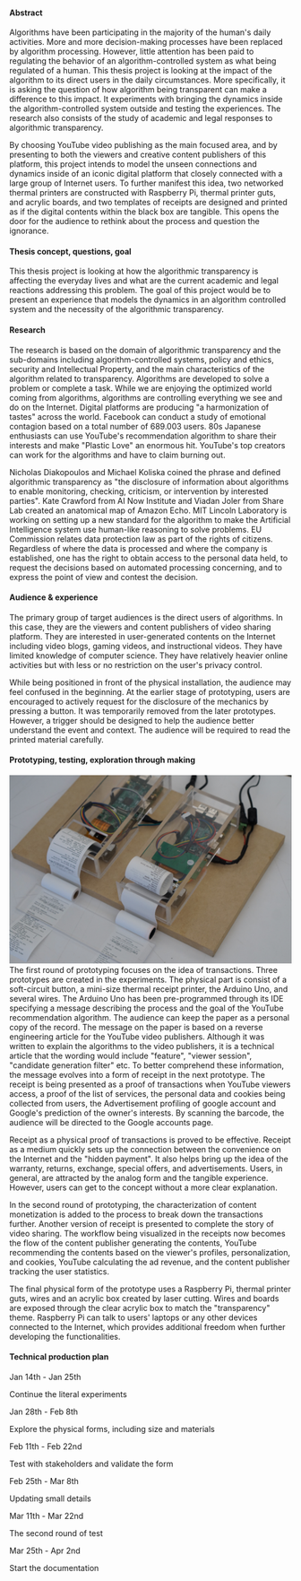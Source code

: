#### Abstract
Algorithms have been participating in the majority of the human's daily activities. More and more decision-making processes have been replaced by algorithm processing. However, little attention has been paid to regulating the behavior of an algorithm-controlled system as what being regulated of a human. This thesis project is looking at the impact of the algorithm to its direct users in the daily circumstances. More specifically, it is asking the question of how algorithm being transparent can make a difference to this impact. It experiments with bringing the dynamics inside the algorithm-controlled system outside and testing the experiences. The research also consists of the study of academic and legal responses to algorithmic transparency.

By choosing YouTube video publishing as the main focused area, and by presenting to both the viewers and creative content publishers of this platform, this project intends to model the unseen connections and dynamics inside of an iconic digital platform that closely connected with a large group of Internet users. To further manifest this idea, two networked thermal printers are constructed with Raspberry Pi, thermal printer guts, and acrylic boards, and two templates of receipts are designed and printed as if the digital contents within the black box are tangible. This opens the door for the audience to rethink about the process and question the ignorance. 

#### Thesis concept, questions, goal
This thesis project is looking at how the algorithmic transparency is affecting the everyday lives and what are the current academic and legal reactions addressing this problem. The goal of this project would be to present an experience that models the dynamics in an algorithm controlled system and the necessity of the algorithmic transparency.

#### Research
The research is based on the domain of algorithmic transparency and the sub-domains including algorithm-controlled systems, policy and ethics, security and Intellectual Property, and the main characteristics of the algorithm related to transparency. Algorithms are developed to solve a problem or complete a task. While we are enjoying the optimized world coming from algorithms, algorithms are controlling everything we see and do on the Internet. Digital platforms are producing "a harmonization of tastes" across the world. Facebook can conduct a study of emotional contagion based on a total number of 689.003 users. 80s Japanese enthusiasts can use YouTube's recommendation algorithm to share their interests and make "Plastic Love" an enormous hit. YouTube's top creators can work for the algorithms and have to claim burning out. 

Nicholas Diakopoulos and Michael Koliska coined the phrase and defined algorithmic transparency as "the disclosure of information about algorithms to enable monitoring, checking, criticism, or intervention by interested parties". Kate Crawford from AI Now Institute and Viadan Joler from Share Lab created an anatomical map of Amazon Echo. MIT Lincoln Laboratory is working on setting up a new standard for the algorithm to make the Artificial Intelligence system use human-like reasoning to solve problems. EU Commission relates data protection law as part of the rights of citizens. Regardless of where the data is processed and where the company is established, one has the right to obtain access to the personal data held, to request the decisions based on automated processing concerning, and to express the point of view and contest the decision. 

#### Audience & experience
The primary group of target audiences is the direct users of algorithms. In this case, they are the viewers and content publishers of video sharing platform. They are interested in user-generated contents on the Internet including video blogs, gaming videos, and instructional videos. They have limited knowledge of computer science. They have relatively heavier online activities but with less or no restriction on the user's privacy control. 

While being positioned in front of the physical installation, the audience may feel confused in the beginning. At the earlier stage of prototyping, users are encouraged to actively request for the disclosure of the mechanics by pressing a button. It was temporarily removed from the later prototypes. However, a trigger should be designed to help the audience better understand the event and context. The audience will be required to read the printed material carefully. 

#### Prototyping, testing, exploration through making
![alt text](Assets/DSC04933.JPG "Networked printer")
The first round of prototyping focuses on the idea of transactions. Three prototypes are created in the experiments. The physical part is consist of a soft-circuit button, a mini-size thermal receipt printer, the Arduino Uno, and several wires. The Arduino Uno has been pre-programmed through its IDE specifying a message describing the process and the goal of the YouTube recommendation algorithm. The audience can keep the paper as a personal copy of the record. The message on the paper is based on a reverse engineering article for the YouTube video publishers. Although it was written to explain the algorithms to the video publishers, it is a technical article that the wording would include "feature", "viewer session", "candidate generation filter" etc. To better comprehend these information, the message evolves into a form of receipt in the next prototype. The receipt is being presented as a proof of transactions when YouTube viewers access, a proof of the list of services, the personal data and cookies being collected from users, the Advertisement profiling of google account and Google's prediction of the owner's interests. By scanning the barcode, the audience will be directed to the Google accounts page. 

Receipt as a physical proof of transactions is proved to be effective. Receipt as a medium quickly sets up the connection between the convenience on the Internet and the "hidden payment". It also helps bring up the idea of the warranty, returns, exchange, special offers, and advertisements. Users, in general, are attracted by the analog form and the tangible experience. However, users can get to the concept without a more clear explanation. 

In the second round of prototyping, the characterization of content monetization is added to the process to break down the transactions further. Another version of receipt is presented to complete the story of video sharing. The workflow being visualized in the receipts now becomes the flow of the content publisher generating the contents, YouTube recommending the contents based on the viewer's profiles, personalization, and cookies, YouTube calculating the ad revenue, and the content publisher tracking the user statistics. 

The final physical form of the prototype uses a Raspberry Pi, thermal printer guts, wires and an acrylic box created by laser cutting. Wires and boards are exposed through the clear acrylic box to match the "transparency" theme. Raspberry Pi can talk to users' laptops or any other devices connected to the Internet, which provides additional freedom when further developing the functionalities. 

#### Technical production plan
Jan 14th - Jan 25th

Continue the literal experiments

Jan 28th - Feb 8th

Explore the physical forms, including size and materials

Feb 11th - Feb 22nd

Test with stakeholders and validate the form

Feb 25th - Mar 8th

Updating small details

Mar 11th - Mar 22nd

The second round of test

Mar 25th - Apr 2nd

Start the documentation